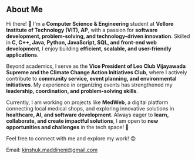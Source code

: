 
## About Me  

Hi there! 👋 I'm a **Computer Science & Engineering** student at **Vellore Institute of Technology (VIT), AP**, with a passion for **software development, problem-solving, and technology-driven innovation**. Skilled in **C, C++, Java, Python, JavaScript, SQL, and front-end web development**, I enjoy building **efficient, scalable, and user-friendly applications**.  

Beyond academics, I serve as the **Vice President of Leo Club Vijayawada Supreme and the Climate Change Action Initiatives Club**, where I actively contribute to **community service, event planning, and environmental initiatives**. My experience in organizing events has strengthened my **leadership, coordination, and problem-solving skills**.  

Currently, I am working on projects like **MedWeb**, a digital platform connecting local medical shops, and exploring innovative solutions in **healthcare, AI, and software development**. Always eager to **learn, collaborate, and create impactful solutions**, I am open to **new opportunities and challenges** in the tech space! 🚀  

Feel free to connect with me and explore my work! 😊

Email: kinshuk.maddineni@gmail.com
